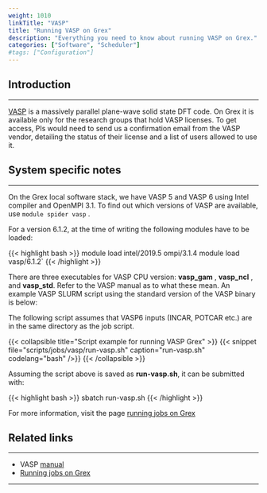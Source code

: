 ```yaml
---
weight: 1010
linkTitle: "VASP"
title: "Running VASP on Grex"
description: "Everything you need to know about running VASP on Grex."
categories: ["Software", "Scheduler"]
#tags: ["Configuration"]
---
```


## Introduction
---

[VASP](https://www.vasp.at/wiki/index.php/The_VASP_Manual) is a massively parallel plane-wave solid state DFT code. On Grex it is available only for the research groups that hold VASP licenses. To get access, PIs would need to send us a confirmation email from the VASP vendor, detailing the status of their license and a list of users allowed to use it. 

## System specific notes
---

On the Grex local software stack, we have VASP 5 and VASP 6 using Intel compiler and OpenMPI 3.1. To find out which versions of VASP are available, use ```module spider vasp``` .

For a version 6.1.2, at the time of writing the following modules have to be loaded:

{{< highlight bash >}}
module load intel/2019.5  ompi/3.1.4
module load vasp/6.1.2`
{{< /highlight >}}

There are three executables for VASP CPU version: __vasp_gam__ , __vasp_ncl__ , and  __vasp_std__. Refer to the VASP manual as to what these mean. An example VASP SLURM script using the standard version of the VASP binary is below:

The following script assumes that VASP6 inputs (INCAR, POTCAR etc.) are in the same directory as the job script.

{{< collapsible title="Script example for running VASP Grex" >}}
{{< snippet
    file="scripts/jobs/vasp/run-vasp.sh"
    caption="run-vasp.sh"
    codelang="bash"
/>}}
{{< /collapsible >}}

Assuming the script above is saved as __run-vasp.sh__, it can be submitted with:

{{< highlight bash >}}
sbatch run-vasp.sh
{{< /highlight >}}

For more information, visit the page [running jobs on Grex](running-jobs)

## Related links
---

* VASP [manual](https://www.vasp.at/wiki/index.php/The_VASP_Manual)
* [Running jobs on Grex](running-jobs)

---

<!-- {{< treeview display="tree" />}} -->

<!-- Changes and update:
* 
*
*
-->
